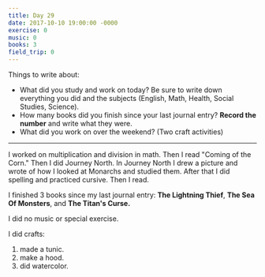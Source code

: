 ```yaml
---
title: Day 29
date: 2017-10-10 19:00:00 -0000
exercise: 0
music: 0
books: 3
field_trip: 0
---
```

Things to write about:

* What did you study and work on today? Be sure to write down everything you did and the subjects (English, Math, Health, Social Studies, Science).
* How many books did you finish since your last journal entry? **Record the number** and write what they were.
* What did you work on over the weekend? (Two craft activities)

***

I worked on multiplication and division in math. Then I read "Coming of the Corn." Then I did Journey North. In Journey North I drew a picture and wrote of how I looked at Monarchs and studied them. After that I did spelling and practiced cursive. Then I read.

I finished 3 books since my last journal entry: **The Lightning Thief**, **The Sea Of Monsters**, and **The Titan's Curse.**

I did no music or special exercise.

I did crafts:

1. made a tunic.
2. make a hood.
3. did watercolor.
